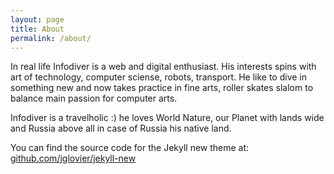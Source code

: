 ```yaml
---
layout: page
title: About
permalink: /about/
---
```


In real life Infodiver is a web and digital enthusiast. His interests spins with art of technology, computer sciense, robots, transport. He like to dive in something new and now takes practice in fine arts, roller skates slalom to balance main passion for computer arts.
 
Infodiver is a travelholic :) he loves World Nature, our Planet with lands wide and Russia above all in case of Russia his native land.

You can find the source code for the Jekyll new theme at: [github.com/jglovier/jekyll-new](https://github.com/jglovier/jekyll-new)
